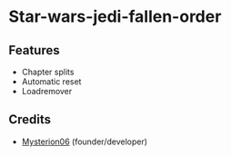 # Star-wars-jedi-fallen-order

## Features
  * Chapter splits
  * Automatic reset
  * Loadremover

## Credits
  * [Mysterion06](https://github.com/Mysterion06) (founder/developer)
